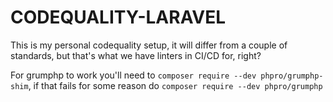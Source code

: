 # CODEQUALITY-LARAVEL

This is my personal codequality setup, it will differ from a couple of standards, but that's what we have linters in
CI/CD for, right?

For grumphp to work you'll need to `composer require --dev phpro/grumphp-shim`, if that fails for some reason do `composer require --dev phpro/grumphp`